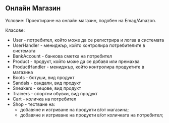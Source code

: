 ## Онлайн Магазин
Условие:
Проектиране на онлайн магазин, подобен на Emag/Amazon.

Класове:
* User - потребител, който може да се регистрира и логва в системата
* UserHandler - мениджър, който контролира потребителите в системата
* BankAccount - банкова сметка на потребител
* Product - продукт, който може да се добавя или премахва
* ProductHandler - мениджър, който контролира продуктите в магазина
* Boots - ботуши, вид продукт
* Sandals - сандали, вид продукт
* Sneakers - кецове, вид продукт
* Trainers - спортни обувки, вид продукт
* Cart - количка на потребител
* Shop - тестване на:
    - добавяне и изтриване на продукти в/от магазина;
    - добавяне и изтриване на продукти в/от количката на потребител;

